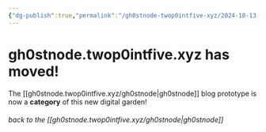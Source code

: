 ```yaml
---
{"dg-publish":true,"permalink":"/gh0stnode-twop0intfive-xyz/2024-10-13-we-have-moved/","created":"2024-10-13T17:45:34.000-04:00"}
---
```


# gh0stnode.twop0intfive.xyz has moved!

The [[gh0stnode.twop0intfive.xyz/gh0stnode\|gh0stnode]] blog prototype is now a **category** of this new digital garden! 

###### *back to the [[gh0stnode.twop0intfive.xyz/gh0stnode\|gh0stnode]]*